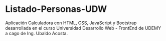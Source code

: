 # Listado-Personas-UDW
Aplicación Calculadora con HTML, CSS, JavaScript y Bootstrap desarrollada en el curso Universidad Desarrollo Web - FrontEnd de UDEMY a cago de Ing. Ubaldo Acosta. 
